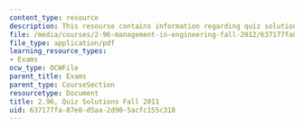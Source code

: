 ```yaml
---
content_type: resource
description: This resourse contains information regarding quiz solutions fall 2011.
file: /media/courses/2-96-management-in-engineering-fall-2012/637177fa87e0d5aa2d905acfc155c318_MIT2_96F12_quiz11s.pdf
file_type: application/pdf
learning_resource_types:
- Exams
ocw_type: OCWFile
parent_title: Exams
parent_type: CourseSection
resourcetype: Document
title: 2.96, Quiz Solutions Fall 2011
uid: 637177fa-87e0-d5aa-2d90-5acfc155c318
---
```


